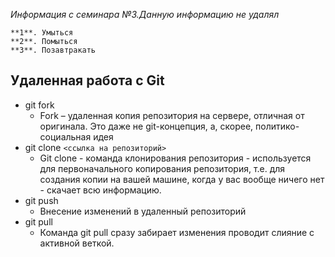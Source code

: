 _Информация с семинара №3.Данную информацию не удалял_
```
**1**. Умыться
**2**. Помыться
**3**. Позавтракать
```

## Удаленная работа с Git
* git fork 
  * Fork – удаленная копия репозитория на сервере, отличная от оригинала. Это даже не git-концепция, а, скорее, политико-социальная идея
* git clone `<ссылка на репозиторий>`
  * Git clone - команда клонирования репозитория - используется для первоначального копирования репозитория, т.е. для создания копии на вашей машине, когда у вас вообще ничего нет - скачает всю информацию. 
* git push 
  * Внесение изменений в удаленный репозиторий
* git pull
  * Команда git pull сразу забирает изменения проводит слияние с активной веткой. 

